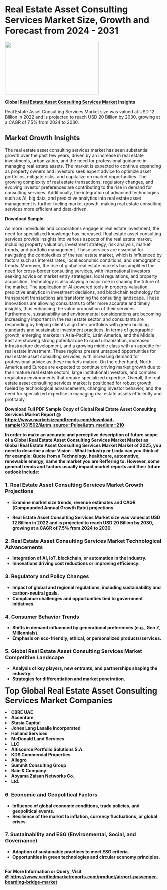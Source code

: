 <H1>Real Estate Asset Consulting Services Market Size, Growth and Forecast from 2024 - 2031</H1><img class="aligncenter size-medium wp-image-584254" src="https://thirdeyenews.in/wp-content/uploads/2024/09/Global-Market-Research-300x168.jpeg" alt="" width="300" height="168" /><p><strong>Global&nbsp;<a href="https://www.marketsizeandtrends.com/download-sample/331502/&amp;utm_source=Pulse&amp;utm_medium=210">Real Estate Asset Consulting Services Market</a> Insights</strong></p><p>Real Estate Asset Consulting Services Market size was valued at USD 12 Billion in 2022 and is projected to reach USD 20 Billion by 2030, growing at a CAGR of 7.5% from 2024 to 2030.</p><p><h2>Market Growth Insights</h2> <p>The real estate asset consulting services market has seen substantial growth over the past few years, driven by an increase in real estate investments, urbanization, and the need for professional guidance in managing real estate assets. The market is expected to continue expanding as property owners and investors seek expert advice to optimize asset portfolios, mitigate risks, and capitalize on market opportunities. The growing complexity of real estate transactions, regulatory changes, and evolving investor preferences are contributing to the rise in demand for consulting services. Additionally, the integration of advanced technologies such as AI, big data, and predictive analytics into real estate asset management is further fueling market growth, making real estate consulting services more efficient and data-driven.</p> <p><strong>Download Sample</strong></p> <p>As more individuals and corporations engage in real estate investment, the need for specialized knowledge has increased. Real estate asset consulting services provide insights into various aspects of the real estate market, including property valuation, investment strategy, risk analysis, market trends, and portfolio management. These services are essential for navigating the complexities of the real estate market, which is influenced by factors such as interest rates, local economic conditions, and demographic trends. Moreover, the rise of global real estate markets has amplified the need for cross-border consulting services, with international investors seeking advice on market entry strategies, local regulations, and property acquisition. Technology is also playing a major role in shaping the future of the market. The application of AI-powered tools in property valuation, predictive analytics in investment decisions, and blockchain technology for transparent transactions are transforming the consulting landscape. These innovations are allowing consultants to offer more accurate and timely insights, thus enhancing the value proposition of their services. Furthermore, sustainability and environmental considerations are becoming increasingly important in the real estate sector, and consultants are responding by helping clients align their portfolios with green building standards and sustainable investment practices. In terms of geographic growth, emerging markets in Asia-Pacific, Latin America, and the Middle East are showing strong potential due to rapid urbanization, increased infrastructure development, and a growing middle class with an appetite for real estate investment. These regions present untapped opportunities for real estate asset consulting services, with increasing demand for professional advice as these markets mature. On the other hand, North America and Europe are expected to continue driving market growth due to their mature real estate sectors, large institutional investors, and complex regulatory environments that require specialized expertise. Overall, the real estate asset consulting services market is positioned for robust growth, fueled by technological advancements, changing investor behavior, and the need for specialized expertise in managing real estate assets efficiently and profitably.</p> <p><strong></p><p><span class=""><strong>Download Full PDF Sample Copy of Global Real Estate Asset Consulting Services Market Report</strong> @ <a href="https://www.marketsizeandtrends.com/download-sample/331502/&amp;utm_source=Pulse&amp;utm_medium=210" target="_blank">https://www.marketsizeandtrends.com/download-sample/331502/&amp;utm_source=Pulse&amp;utm_medium=210</a></span></p><p>In order to make an accurate and perceptive description of future scope of a Global&nbsp;Real Estate Asset Consulting Services Market Market as Global&nbsp;Real Estate Asset Consulting Services Market Market of 2025, you need to describe a clear Vision &ndash; What Industry or Linda can you think of for example: Quote from a Technology, healthcare, automotive, renewable energy, name the market you are Reffering to. However, some general trends and factors usually impact market reports and their future outlook include:</p><h3>1.&nbsp;<strong>Real Estate Asset Consulting Services Market Growth Projections</strong></h3><ul><li>Examine market size trends, revenue estimates and CAGR (Compounded Annual Growth Rate) projections.</li><li><p>Real Estate Asset Consulting Services Market size was valued at USD 12 Billion in 2022 and is projected to reach USD 20 Billion by 2030, growing at a CAGR of 7.5% from 2024 to 2030.</p></li></ul><h3>2.&nbsp;<strong>Real Estate Asset Consulting Services Market Technological Advancements</strong></h3><ul><li>Integration of AI, IoT, blockchain, or automation in the industry.</li><li>Innovations driving cost reductions or improving efficiency.</li></ul><h3>3.&nbsp;<strong>Regulatory and Policy Changes</strong></h3><ul><li>Impact of global and regional regulations, including sustainability and carbon-neutral goals.</li><li>Compliance challenges and opportunities tied to government initiatives.</li></ul><h3>4.&nbsp;<strong>Consumer Behavior Trends</strong></h3><ul><li>Shifts in demand influenced by generational preferences (e.g., Gen Z, Millennials).</li><li>Emphasis on eco-friendly, ethical, or personalized products/services.</li></ul><h3>5.&nbsp;<strong>Global Real Estate Asset Consulting Services Market Competitive Landscape</strong></h3><ul><li>Analysis of key players, new entrants, and partnerships shaping the industry.</li><li>Strategies for differentiation and market penetration.</li></ul><p data-pm-slice="1 1 []"><span style="color: inherit; font-family: inherit; font-size: 25px;">Top Global Real Estate Asset Consulting Services Market Companies</span></p><div class="" data-test-id=""><p><li>CBRE UAE</li><li> Accenture</li><li> Stasia Capital</li><li> Jones Lang Lasalle Incorporated</li><li> Holland Services</li><li> McDonald Land Services</li><li> LLC</li><li> Altisource Portfolio Solutions S.A.</li><li> KDS Commercial Properties</li><li> Allegro</li><li> Summit Consulting Group</li><li> Bain & Company</li><li> Aoyama Zaisan Networks Co.</li><li> Ltd.</li></p></div><h3>6.&nbsp;<strong>Economic and Geopolitical Factors</strong></h3><ul><li>Influence of global economic conditions, trade policies, and geopolitical events.</li><li>Resilience of the market to inflation, currency fluctuations, or global crises.</li></ul><h3>7.&nbsp;<strong>Sustainability and ESG (Environmental, Social, and Governance)</strong></h3><ul><li>Adoption of sustainable practices to meet ESG criteria.</li><li>Opportunities in green technologies and circular economy principles.</li></ul><h2><strong style="font-size: 14px;">For More Information or Query, Visit @&nbsp;</strong><a style="background-color: #ffffff; font-size: 14px;" href="https://www.marketsizeandtrends.com/report/real-estate-asset-consulting-services-market/" target="_blank">https://www.verifiedmarketreports.com/product/airport-passenger-boarding-bridge-market</a></h2>
